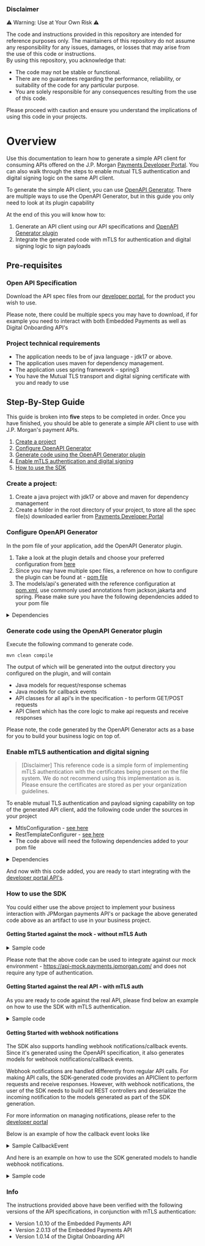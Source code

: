 ### Disclaimer

⚠️ Warning: Use at Your Own Risk ⚠️

The code and instructions provided in this repository are intended for reference purposes only. The maintainers of this
repository do not assume any responsibility for any issues, damages, or losses that may arise from the use of this code
or instructions.<br/>
By using this repository, you acknowledge that:

- The code may not be stable or functional.
- There are no guarantees regarding the performance, reliability, or suitability of the code for any particular purpose.
- You are solely responsible for any consequences resulting from the use of this code.<br/>

Please proceed with caution and ensure you understand the implications of using this code in your projects.

# Overview

Use this documentation to learn how to generate a simple API client for consuming APIs offered on
the J.P.
Morgan [Payments Developer Portal](https://developer.payments.jpmorgan.com/api/home).
You can also walk through the steps to enable mutual TLS authentication and digital signing logic on the same API
client.

To generate the simple API client, you can use [OpenAPI Generator](https://openapi-generator.tech/). There are multiple
ways to use the OpenAPI Generator, but in
this guide you only need to look at its plugin
capability

At the end of this you will know how to:

1. Generate an API client using our API specifications
   and [OpenAPI Generator plugin](https://openapi-generator.tech/docs/plugins)
2. Integrate the generated code with mTLS for authentication and digital signing logic to sign payloads

## Pre-requisites

### Open API Specification

Download the API spec files
from
our [developer portal](https://developer.payments.jpmorgan.com/api/home),
for the product you wish to use.

Please note, there could be multiple specs you may have to download, if for example you need to interact with both
Embedded Payments as well as
Digital Onboarding API's

### Project technical requirements

- The application needs to be of java language - jdk17 or above.
- The application uses maven for dependency management.
- The application uses spring framework – spring3
- You have the Mutual TLS transport and digital signing certificate with you and ready to use

## Step-By-Step Guide

This guide is broken into **five** steps to be completed in order. Once you have finished, you should be able to
generate a simple API client to use with J.P. Morgan's payment APIs.

1. [Create a project](README.md#Create-a-project)
2. [Configure OpenAPI Generator](README.md#Configure-OpenAPI-Generator)
3. [Generate code using the OpenAPI Generator plugin](README.md#Generate-code-using-the-OpenAPI-Generator-plugin)
4. [Enable mTLS authentication and digital signing](README.md#Enable-mTLS-authentication-and-digital-signing)
5. [How to use the SDK](README.md#How-to-use-the-SDK)

### Create a project:

1. Create a java project with jdk17 or above and maven for dependency management
2. Create a folder in the root directory of your project, to store all the spec file(s) downloaded earlier
   from [Payments Developer Portal](https://developer.payments.jpmorgan.com/api/home)

### Configure OpenAPI Generator

In the pom file of your application, add the OpenAPI Generator plugin.

1. Take a look at the plugin details and choose your preferred configuration
   from [here](https://github.com/OpenAPITools/openapi-generator/tree/master/modules/openapi-generator-maven-plugin)
2. Since you may have multiple spec files, a reference on how to configure the plugin can be found
   at - [pom file](pom.xml)
3. The models/api's generated with the reference configuration at [pom.xml](pom.xml), use commonly used annotations
   from jackson,jakarta and spring. Please make sure you have the following dependencies added to your pom file

<details>

<summary>Dependencies</summary>

```xml

<dependencies>
  <dependency>
    <groupId>org.springframework</groupId>
    <artifactId>spring-web</artifactId>
    <version>6.1.12</version>
  </dependency>
  <dependency>
    <groupId>org.springframework</groupId>
    <artifactId>spring-context</artifactId>
    <version>6.1.12</version>
  </dependency>
  <dependency>
    <groupId>org.openapitools</groupId>
    <artifactId>jackson-databind-nullable</artifactId>
    <version>0.2.6</version>
  </dependency>
  <dependency>
    <groupId>jakarta.annotation</groupId>
    <artifactId>jakarta.annotation-api</artifactId>
    <version>3.0.0</version>
  </dependency>
  <dependency>
    <groupId>org.projectlombok</groupId>
    <artifactId>lombok</artifactId>
    <version>1.18.34</version>
  </dependency>
</dependencies>
```

</details>

### Generate code using the OpenAPI Generator plugin

Execute the following command to generate code.

```shell
mvn clean compile
```

The output of which will be generated into the output directory you configured on the plugin, and will contain

- Java models for request/response schemas
- Java models for callback events
- API classes for all api's in the specification - to perform GET/POST requests
- API Client which has the core logic to make api requests and receive responses

Please note, the code generated by the OpenAPI Generator acts as a base for you to build your business logic on
top of.

### Enable mTLS authentication and digital signing

> [Disclaimer]
> This reference code is a simple form of implementing mTLS authentication with the certificates being present on the file system. We do not recommend using this implementation as is.
> Please ensure the certificates are stored as per your organization guidelines.

To enable mutual TLS authentication and payload signing capability on top of the generated API
client, add the following code under the sources in your project

- MtlsConfiguration - [see here](src/main/java/org/example/config/MTLSConfiguration.java)
- RestTemplateConfigurer - [see here](src/main/java/org/example/config/RestTemplateConfigurer.java)
- The code above will need the following dependencies added to your pom file

<details>
<summary>Dependencies</summary>

```xml

<dependencies>
  <dependency>
    <groupId>io.jsonwebtoken</groupId>
    <artifactId>jjwt-api</artifactId>
    <version>0.12.6</version>
  </dependency>
  <dependency>
    <groupId>io.jsonwebtoken</groupId>
    <artifactId>jjwt-impl</artifactId>
    <version>0.12.6</version>
  </dependency>
  <dependency>
    <groupId>io.jsonwebtoken</groupId>
    <artifactId>jjwt-jackson</artifactId>
    <version>0.12.6</version>
  </dependency>
  <dependency>
    <groupId>org.apache.httpcomponents.client5</groupId>
    <artifactId>httpclient5</artifactId>
    <version>5.3.1</version>
  </dependency>
</dependencies>
```

</details>

And now with this code added, you are ready to start integrating with
the [developer portal API's](https://developer.payments.jpmorgan.com/api/home).

### How to use the SDK

You could either use the above project to implement your business interaction with JPMorgan payments API's or package
the above generated code above as an artifact to use in your business project.

<!-- markdown-link-check-disable -->

#### Getting Started against the mock - without mTLS Auth

<details>
<summary>Sample code</summary>

```java

public class Example {

    public static void main(String[] args) {

        // Since we are not using mTLS in this instance, we create an empty configuration
        MTLSConfiguration mtlsConfiguration = MTLSConfiguration.builder().build();

        // Use the above mTLS configuration to create a rest template
        RestTemplateConfigurer restTemplateConfigurer = new RestTemplateConfigurer();
        RestTemplate restTemplate = restTemplateConfigurer.restTemplate(mtlsConfiguration);

        // Create an APIClient (OpenAPI generated code) instance using the resttemplate that has mTLS configured above
        ApiClient apiClient = new ApiClient(restTemplate);

        // Set a base path for the api you are trying to reach to on the api client - which is the mock API in this instance
        apiClient.setBasePath("https://api-mock.payments.jpmorgan.com//tsapi/ef/v1");

        try {
            // In this sample we are initializing accounts api (OpenAPI Generated code) to query a list of accounts
            AccountsApi accountsApi = new AccountsApi(apiClient);
            ListAccountsResponse listAccountsResponse = accountsApi.getAccounts(null, null, null, null);
            System.out.println(listAccountsResponse);
            //..your business logic goes here
        } catch (HttpClientErrorException clientErrorException) {

            //Any 4xx response will result in a HttpClientErrorException, you can extract the error response like shown below
            ApiError apiError = clientErrorException.getResponseBodyAs(ApiError.class);
            System.out.println(apiError.getContext());

        } catch (HttpServerErrorException serverErrorException) {

            //Any 5xx response will result in a HttpServerErrorException, you can extract the error response like shown below
            ApiError apiError = serverErrorException.getResponseBodyAs(ApiError.class);
            System.out.println(apiError.getContext());

        }

    }
}

```

</details>

Please note that the above code can be used to integrate against our mock
environment - https://api-mock.payments.jpmorgan.com/
and does not require any type of authentication.

<!-- markdown-link-check-enable -->

#### Getting Started against the real API - with mTLS auth

As you are ready to code against the real API, please find below an example on how to use the SDK with mTLS
authentication.

<details>
<summary>Sample code</summary>

```java

public class Example {

    public static void main(String[] args) {

        // Create a MTLS configuration object with transport certificate and digital signing key to be able to use mTLS authentication in your API request
        MTLSConfiguration mtlsConfiguration = MTLSConfiguration.builder()
                .mtlsTransportCertLocation("certs/transportCert.p12")
                .mtlsDigitalSigningPrivateKeyLocation("certs/private.key")
                .mtlsTransportCertPassword("credential of transport certificate").build();

        // Use the above mTLS configuration to create a rest template
        RestTemplateConfigurer restTemplateConfigurer = new RestTemplateConfigurer();
        RestTemplate restTemplate = restTemplateConfigurer.restTemplate(mtlsConfiguration);

        // Create an APIClient (OpenAPI generated code) instance using the resttemplate that has mTLS configured above
        ApiClient apiClient = new ApiClient(restTemplate);

        // Set a base path for the api you are trying to reach to on the api client
        apiClient.setBasePath("https://apigatewaycat.jpmorgan.com/tsapi/ef/v1");

        try {
            // In this sample we are initializing accounts api (OpenAPI Generated code) to query a list of accounts
            AccountsApi accountsApi = new AccountsApi(apiClient);
            ListAccountsResponse listAccountsResponse = accountsApi.getAccounts(null, null, null, null);
            System.out.println(listAccountsResponse);
            //..your business logic goes here
        } catch (HttpClientErrorException clientErrorException) {

            //Any 4xx response will result in a HttpClientErrorException, you can extract the error response like shown below
            ApiError apiError = clientErrorException.getResponseBodyAs(ApiError.class);
            System.out.println(apiError.getContext());

        } catch (HttpServerErrorException serverErrorException) {

            //Any 5xx response will result in a HttpServerErrorException, you can extract the error response like shown below
            ApiError apiError = serverErrorException.getResponseBodyAs(ApiError.class);
            System.out.println(apiError.getContext());

        }

    }
}

```

</details>

#### Getting Started with webhook notifications

The SDK also supports handling webhook notifications/callback events. Since it's generated using the OpenAPI
specification, it also generates models for webhook notifications/callback events.

Webhook notifications are handled differently from regular API calls. For making API calls, the SDK-generated code
provides an APIClient to perform requests and receive responses. However, with webhook notifications, the user of the
SDK needs to build out REST controllers and deserialize the incoming notification to the models generated as part of the
SDK generation.

For more information on managing notifications, please refer to
the [developer portal](https://developer.payments.jpmorgan.com/docs/embedded-finance-solutions/embedded-payments/how-to/notifications)

Below is an example of how the callback event looks like

<details>
<summary>Sample CallbackEvent</summary>

```json
{
  "eventId": "1863",
  "eventType": "ACCOUNT_CLOSED",
  "resourceType": "TRANSACTIONS",
  "resource": "{\"id\": \"UcMyVrUdXvZVhjUt\",\"clientId\": \"0005191231\",\"type\": \"ACH\",\"debtorAccountId\": \"10de11e98255479dbf43fd77ff55aa51\",\"recipientId\": null,\"amount\": \"0.1\",\"currency\": \"USD\",\"status\": \"REJECTED\",\"transactionReferenceId\": null,\"paymentDate\": \"2023-11-23\",\"ledgerBalance\": \"100.0\"}",
  "error": {
    "title": "BAD_REQUEST",
    "httpStatus": 422,
    "traceId": "string",
    "requestId": "string",
    "context": [{}]
  },
  "resourceObject": {
    "id": "string",
    "clientId": "string",
    "type": "ACH",
    "debtorAccountId": "VTA: dc2eda9084bf40b7a1d8baa8c5e0ea0ax or DDA: 0563635817",
    "creditorAccountId": "VTA: dc2eda9084bf40b7a1d8baa8c5e0ea0ax or DDA: 0563635817",
    "recipientId": "616d93a1-ce53-4c71-b03b-02a11396db28",
    "amount": "100",
    "currency": "string",
    "status": "COMPLETED",
    "transactionReferenceId": "inv-pay-1234",
    "originatingId": "ff1b6152-3ea7-4c59-b4ae-606c6497cd52",
    "originatingTransactionType": "string",
    "memo": "ORIG CO NAME:JPMC C1 ORIG ID:1115241202  TRACE#:02100002112497667 EED:111112 IND ID:W9diFdfgssoPyfito IND NAME:JPMC C1 R02 - ACCOUNT CLOSED O RIGIN# 1123897186 ACH RETURN BLK# 012  TRN: 11129037667TC",
    "paymentDate": "2022-12-31",
    "ledgerBalance": "100.0",
    "changeDetails": {
      "title": "Clearing Notification of Change",
      "context": {
        "correctedValues": []
      }
    }
  }
}
```

</details>

And here is an example on how to use the SDK generated models to handle webhook notifications.

<details>
<summary>Sample code</summary>

```java

public class Example {

    public static void main(String[] args) {

        //Given the callback event json string looks like below
        String callbackEvent = "{\"eventId\":\"5120\",\"eventType\":\"ACCOUNT_CREATED\",\"resourceType\":\"ACCOUNTS\",\"resource\":\"{\\\"id\\\":\\\"9c7798a8643a40068cb4d12d97ab68f5\\\",\\\"clientId\\\":\\\"1000020694\\\",\\\"type\\\":\\\"LIMITED_DDA\\\",\\\"label\\\":\\\"Taxes6871\\\",\\\"state\\\":\\\"OPEN\\\",\\\"createdAt\\\":\\\"2024-06-17T14:04:22.963402108Z\\\"}\",\"resourceObject\":{\"id\":\"9c7798a8643a40068cb4d12d97ab68f5\",\"clientId\":\"1000020694\",\"type\":\"LIMITED_DDA\",\"label\":\"Taxes6871\",\"state\":\"OPEN\",\"createdAt\":\"2024-06-17T14:04:22.963402108Z\"}}";

        //Create an object mapper to deserialize the callback event string
        ObjectMapper objectMapper = new ObjectMapper();
        objectMapper.registerModule(new JavaTimeModule());  //this is because of the date time type the generator uses
        DateFormat df = new SimpleDateFormat("yyyy-MM-dd'T'HH:mm:ss.SSS'Z'");
        objectMapper.setDateFormat(df);
        objectMapper.configure(DeserializationFeature.FAIL_ON_UNKNOWN_PROPERTIES, false);
        objectMapper.setSerializationInclusion(JsonInclude.Include.NON_NULL);

        //Create a webhook callback event object using the generated model and the callback event string
        WebhookCallbackEvent webhookCallbackEvent = objectMapper.readValue(testContext.getCallbackEventString(),
                WebhookCallbackEvent.class);

        //The callback event can be of different types, you can use the resourceType to determine the type of event and handle it accordingly
    }
}
```

</details>

### Info

The instructions provided above have been verified with the following versions of the API specifications, in conjunction
with mTLS authentication:

- Version 1.0.10 of the Embedded Payments API
- Version 2.0.13 of the Embedded Payments API
- Version 1.0.14 of the Digital Onboarding API

